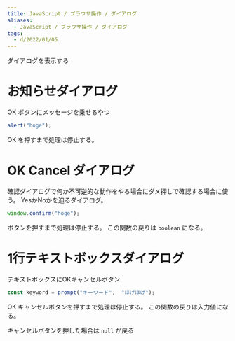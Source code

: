 ```yaml
---
title: JavaScript / ブラウザ操作 / ダイアログ
aliases:
  - JavaScript / ブラウザ操作 / ダイアログ
tags:
  - d/2022/01/05
---
```


ダイアログを表示する

お知らせダイアログ
================================================================================
OK ボタンにメッセージを乗せるやつ

```javascript
alert("hoge");
```

OK を押すまで処理は停止する。


OK Cancel ダイアログ
================================================================================
確認ダイアログで何か不可逆的な動作をやる場合にダメ押しで確認する場合に使う。
YesかNoかを迫るダイアログ。

```javascript
window.confirm("hoge");
```


ボタンを押すまで処理は停止する。
この関数の戻りは `boolean` になる。

1行テキストボックスダイアログ
================================================================================
テキストボックスにOKキャンセルボタン

```javascript
const keyword = prompt("キーワード",  "ほげほげ");
```

OK キャンセルボタンを押すまで処理は停止する。
この関数の戻りは入力値になる。

キャンセルボタンを押した場合は `null` が戻る












